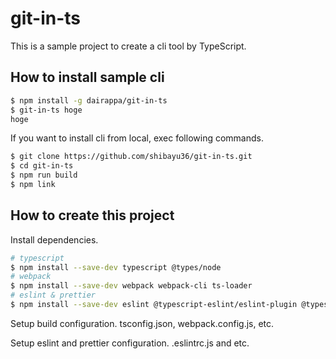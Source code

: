 # git-in-ts

This is a sample project to create a cli tool by TypeScript.

## How to install sample cli

```sh
$ npm install -g dairappa/git-in-ts
$ git-in-ts hoge
hoge
```

If you want to install cli from local, exec following commands.

```sh
$ git clone https://github.com/shibayu36/git-in-ts.git
$ cd git-in-ts
$ npm run build
$ npm link
```

## How to create this project

Install dependencies.

```sh
# typescript
$ npm install --save-dev typescript @types/node
# webpack
$ npm install --save-dev webpack webpack-cli ts-loader
# eslint & prettier
$ npm install --save-dev eslint @typescript-eslint/eslint-plugin @typescript-eslint/parser prettier eslint-config-prettier eslint-plugin-import
```

Setup build configuration. tsconfig.json, webpack.config.js, etc.

Setup eslint and prettier configuration. .eslintrc.js and etc.
